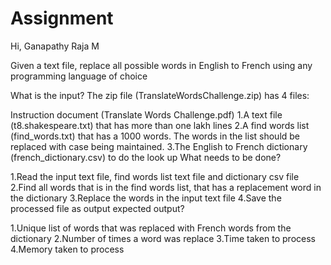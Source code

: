 # Assignment
Hi, Ganapathy Raja M

Given a text file, replace all possible words in English to French using any programming language of choice

What is the input? The zip file (TranslateWordsChallenge.zip) has 4 files:

Instruction document (Translate Words Challenge.pdf)
1.A text file (t8.shakespeare.txt) that has more than one lakh lines
2.A find words list (find_words.txt) that has a 1000 words. The words in the list should be replaced with case being maintained.
3.The English to French dictionary (french_dictionary.csv) to do the look up
What needs to be done?

1.Read the input text file, find words list text file and dictionary csv file
2.Find all words that is in the find words list, that has a replacement word in the dictionary
3.Replace the words in the input text file
4.Save the processed file as output
expected output?

1.Unique list of words that was replaced with French words from the dictionary
2.Number of times a word was replace
3.Time taken to process
4.Memory taken to process
